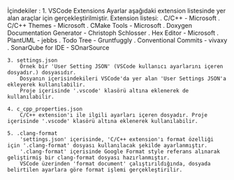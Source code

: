 İçindekiler :
	1. VSCode Extensions
		Ayarlar aşağıdaki extension listesinde yer alan araçlar için gerçekleştirilmiştir.
		Extension listesi:
			. C/C++                               - Microsoft
			. C/C++ Themes                        - Microsoft
			. CMake Tools                         - Microsoft
			. Doxygen Documentation Generator     - Christoph Schlosser
			. Hex Editor                          - Microsoft
			. PlantUML                            - jebbs
			. Todo Tree                           - Gruntfuggly
			. Conventional Commits                - vivaxy
			. SonarQube for IDE                   - SOnarSource

	3. settings.json
		Örnek bir 'User Setting JSON' (VSCode kullanıcı ayarlarını içeren dosyadır.) dosyasıdır.
		Dosyanın içerisindekileri VSCode'da yer alan 'User Settings JSON'a ekleyerek kullanılabilir.
		Proje içerisinde '.vscode' klasörü altına eklenerek de kullanılabilir.

	4. c_cpp_properties.json
		C/C++ extension'ı ile ilgili ayarları içeren dosyadır. Proje içerisinde '.vscode' klasörü altına eklenerek kullanılabilir.

	5. .clang-format
		'settings.json' içerisinde, 'C/C++ extension'ı format özelliği için '.clang-format' dosyası kullanılacak şekilde ayarlanmıştır. 
		'.clang-format' içerisinde Google Format style referans alınarak geliştirmiş bir clang-format dosyası hazırlanmıştır. 
		VSCode üzerinden 'format document' çalıştırıldığında, dosyada belirtilen ayarlara göre format işlemi gerçekleştirilir.